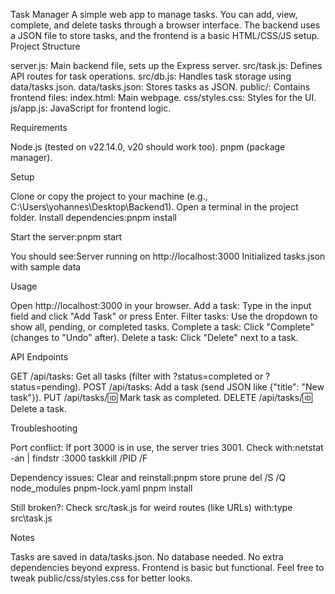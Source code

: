 Task Manager
A simple web app to manage tasks. You can add, view, complete, and delete tasks through a browser interface. The backend uses a JSON file to store tasks, and the frontend is a basic HTML/CSS/JS setup.
Project Structure

server.js: Main backend file, sets up the Express server.
src/task.js: Defines API routes for task operations.
src/db.js: Handles task storage using data/tasks.json.
data/tasks.json: Stores tasks as JSON.
public/: Contains frontend files:
index.html: Main webpage.
css/styles.css: Styles for the UI.
js/app.js: JavaScript for frontend logic.



Requirements

Node.js (tested on v22.14.0, v20 should work too).
pnpm (package manager).

Setup

Clone or copy the project to your machine (e.g., C:\Users\yohannes\Desktop\Backend1).
Open a terminal in the project folder.
Install dependencies:pnpm install


Start the server:pnpm start

You should see:Server running on http://localhost:3000
Initialized tasks.json with sample data



Usage

Open http://localhost:3000 in your browser.
Add a task: Type in the input field and click "Add Task" or press Enter.
Filter tasks: Use the dropdown to show all, pending, or completed tasks.
Complete a task: Click "Complete" (changes to "Undo" after).
Delete a task: Click "Delete" next to a task.

API Endpoints

GET /api/tasks: Get all tasks (filter with ?status=completed or ?status=pending).
POST /api/tasks: Add a task (send JSON like {"title": "New task"}).
PUT /api/tasks/:id: Mark task as completed.
DELETE /api/tasks/:id: Delete a task.

Troubleshooting

Port conflict: If port 3000 is in use, the server tries 3001. Check with:netstat -an | findstr :3000
taskkill /PID <PID> /F


Dependency issues: Clear and reinstall:pnpm store prune
del /S /Q node_modules pnpm-lock.yaml
pnpm install


Still broken?: Check src/task.js for weird routes (like URLs) with:type src\task.js



Notes

Tasks are saved in data/tasks.json. No database needed.
No extra dependencies beyond express.
Frontend is basic but functional. Feel free to tweak public/css/styles.css for better looks.


